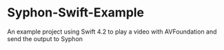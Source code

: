 # Syphon-Swift-Example
An example project using Swift 4.2 to play a video with AVFoundation and send the output to Syphon
